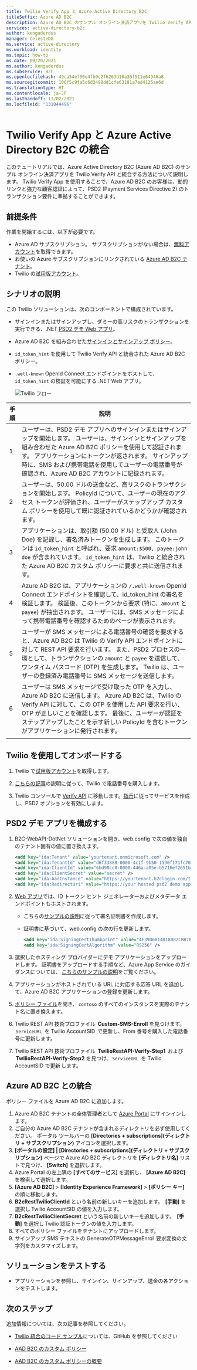 ```yaml
---
title: Twilio Verify App と Azure Active Directory B2C
titleSuffix: Azure AD B2C
description: Azure AD B2C のサンプル オンライン決済アプリを Twilio Verify API と統合する方法について説明します。 動的リンクと強力な顧客認証によって、PSD2 (Payment Services Directive 2) のトランザクション要件に準拠することができます。
services: active-directory-b2c
author: kengaderdus
manager: CelesteDG
ms.service: active-directory
ms.workload: identity
ms.topic: how-to
ms.date: 09/20/2021
ms.author: kengaderdus
ms.subservice: B2C
ms.openlocfilehash: 49ca54ef90e4fb9c2f6263d10a36f511e64946a8
ms.sourcegitcommit: 106f5c9fa5c6d3498dd1cfe63181a7ed4125ae6d
ms.translationtype: HT
ms.contentlocale: ja-JP
ms.lasthandoff: 11/02/2021
ms.locfileid: "131044496"
---
```

# <a name="integrating-twilio-verify-app-with-azure-active-directory-b2c"></a>Twilio Verify App と Azure Active Directory B2C の統合

このチュートリアルでは、Azure Active Directory B2C (Azure AD B2C) のサンプル オンライン決済アプリを Twilio Verify API と統合する方法について説明します。 Twilio Verify App を使用することで、Azure AD B2C のお客様は、動的リンクと強力な顧客認証によって、PSD2 (Payment Services Directive 2) のトランザクション要件に準拠することができます。

## <a name="prerequisites"></a>前提条件

作業を開始するには、以下が必要です。

* Azure AD サブスクリプション。 サブスクリプションがない場合は、[無料アカウント](https://azure.microsoft.com/free/)を取得できます。
* お使いの Azure サブスクリプションにリンクされている [Azure AD B2C テナント](tutorial-create-tenant.md)。
* Twilio の[試用版アカウント](https://www.twilio.com/try-twilio)。

## <a name="scenario-description"></a>シナリオの説明

この Twilio ソリューションは、次のコンポーネントで構成されています。

- サインインまたはサインアップし、ダミーの高リスクのトランザクションを実行できる、.NET [PSD2 デモ Web アプリ](https://github.com/azure-ad-b2c/partner-integrations/tree/master/samples/Twilio-VerifyAPI/source-code/PSD2%20Demo%20App)。
- Azure AD B2C を組み合わせた[サインインとサインアップ ポリシー](https://github.com/azure-ad-b2c/partner-integrations/tree/master/samples/Twilio-VerifyAPI/policy)。
- `id_token_hint` を使用して Twilio Verify API と統合された Azure AD B2C ポリシー。
- `.well-known` OpenId Connect エンドポイントをホストして、`id_token_hint` の検証を可能にする .NET Web アプリ。


    ![Twilio フロー](media/partner-twilio/twilio-flow.png)

| 手順 | 説明 |
|------|------|
| 1     | ユーザーは、PSD2 デモ アプリへのサインインまたはサインアップを開始します。 ユーザーは、サインインとサインアップを組み合わせた Azure AD B2C ポリシーを使用して認証されます。 アプリケーションにトークンが返されます。 サインアップ時に、SMS および携帯電話を使用してユーザーの電話番号が確認され、Azure AD B2C アカウントに記録されます。     |
| 2     | ユーザーは、50.00 ドルの送金など、高リスクのトランザクションを開始します。 PolicyId について、ユーザーの現在のアクセス トークンが評価され、ユーザーがステップアップ カスタム ポリシーを使用して既に認証されているかどうかが確認されます。     |
| 3     | アプリケーションは、取引額 (50.00 ドル) と受取人 (John Doe) を記録し、署名済みトークンを生成します。 このトークンは `id_token_hint` と呼ばれ、要求 `amount:$500, payee:john doe` が含まれています。 `id_token_hint` は、Twilio と統合された Azure AD B2C カスタム ポリシーに要求と共に送信されます。     |
| 4     | Azure AD B2C は、アプリケーションの `/.well-known` OpenId Connect エンドポイントを確認して、id_token_hint の署名を検証します。 検証後、このトークンから要求 (特に、`amount` と `payee`) が抽出されます。 ユーザーには、SMS メッセージによって携帯電話番号を確認するためのページが表示されます。     |
| 5     | ユーザーが SMS メッセージによる電話番号の確認を要求すると、Azure AD B2C は Twilio の Verify API エンドポイントに対して REST API 要求を行います。 また、PSD2 プロセスの一環として、トランザクションの `amount` と `payee` を送信して、ワンタイム パスコード (OTP) を生成します。 Twilio は、ユーザーの登録済み電話番号に SMS メッセージを送信します。     |
| 6     |  ユーザーは SMS メッセージで受け取った OTP を入力し、Azure AD B2C に送信します。 Azure AD B2C は、Twilio の Verify API に対して、この OTP を使用した API 要求を行い、OTP が正しいことを確認します。 最後に、ユーザーが認証をステップアップしたことを示す新しい PolicyId を含むトークンがアプリケーションに発行されます。    |
|      |      |

## <a name="onboard-with-twilio"></a>Twilio を使用してオンボードする

1. Twilio で[試用版アカウント](https://www.twilio.com/try-twilio)を取得します。

1. [こちらの記事](https://support.twilio.com/hc/articles/223135247-How-to-Search-for-and-Buy-a-Twilio-Phone-Number-from-Console)の説明に従って、Twilio で電話番号を購入します。

1. Twilio コンソールで [Verify API](https://www.twilio.com/console/verify/services) に移動します。[指示](https://www.twilio.com/docs/verify/verifying-transactions-psd2)に従ってサービスを作成し、PSD2 オプションを有効にします。  

## <a name="configure-the-psd2-demo-app"></a>PSD2 デモ アプリを構成する

1. B2C-WebAPI-DotNet ソリューションを開き、web.config で次の値を独自のテナント固有の値に置き換えます。

    ```xml
    <add key="ida:Tenant" value="yourtenant.onmicrosoft.com" />
    <add key="ida:TenantId" value="d6f33888-0000-4c1f-9b50-1590f171fc70" />
    <add key="ida:ClientId" value="6bd98cc8-0000-446a-a05e-b5716ef2651b" />
    <add key="ida:ClientSecret" value="secret" />
    <add key="ida:AadInstance" value="https://yourtenant.b2clogin.com/tfp/{0}/{1}" />
    <add key="ida:RedirectUri" value="https://your hosted psd2 demo app url/" />
    ```

1. [Web アプリ](https://github.com/azure-ad-b2c/partner-integrations/tree/master/samples/Twilio-VerifyAPI/source-code/PSD2%20Demo%20App)では、ID トークン ヒント ジェネレーターおよびメタデータ エンドポイントもホストされます。

   - こちらの[サンプルの説明](https://github.com/azure-ad-b2c/samples/tree/master/policies/invite#creating-a-signing-certificate)に従って署名証明書を作成します。

   - 証明書に基づいて、web.config の次の行を更新します。
   
     ```xml
     <add key="ida:SigningCertThumbprint" value="4F39D6014818082CBB763E5BA5F230E545212E89" />
     <add key="ida:SigningCertAlgorithm" value="RS256" />
     ```

1. 選択したホスティング プロバイダーにデモ アプリケーションをアップロードします。 証明書をアップロードする手順など、Azure App Service のガイダンスについては、 [こちらのサンプルの説明](https://github.com/azure-ad-b2c/samples/tree/master/policies/invite#hosting-the-application-in-azure-app-service)をご覧ください。

1. アプリケーションがホストされている URL に対応する応答 URL を追加して、Azure AD B2C アプリケーションの登録を更新します。

1. [ポリシー ファイル](https://github.com/azure-ad-b2c/partner-integrations/tree/master/samples/Twilio-VerifyAPI/policy)を開き、 `contoso` のすべてのインスタンスを実際のテナント名に置き換えます。

1. Twilio REST API 技術プロファイル  **Custom-SMS-Enroll** を見つけます。  `ServiceURL`  を Twilio AccountSID  で更新し、From 番号を購入した電話番号に更新します。

1. Twilio REST API 技術プロファイル  **TwilioRestAPI-Verify-Step1**  および  **TwilioRestAPI-Verify-Step2** を見つけ、 `ServiceURL`  を Twilio AccountSID で更新 します。

## <a name="integrate-with-azure-ad-b2c"></a>Azure AD B2C との統合

ポリシー ファイルを Azure AD B2C に追加します。

1. Azure AD B2C テナントの全体管理者として [Azure Portal](https://portal.azure.com/) にサインインします。
1. ご自分の Azure AD B2C テナントが含まれるディレクトリを必ず使用してください。 ポータル ツールバーの **[Directories + subscriptions]\(ディレクトリ + サブスクリプション\)** アイコンを選択します。
1. **[ポータルの設定] | [Directories + subscriptions]\(ディレクトリ + サブスクリプション\)** ページで Azure AD B2C ディレクトリを **[ディレクトリ名]** リストで見つけ、 **[Switch]** を選択します。
1. Azure Portal の左上隅の **[すべてのサービス]** を選択し、 **[Azure AD B2C]** を検索して選択します。
1. **[Azure AD B2C]**  >  **[Identity Experience Framework]**  >  **[ポリシー キー]** の順に移動します。
1. **B2cRestTwilioClientId** という名前の新しいキーを追加します。  **[手動]** を選択し Twilio AccountSID の値を入力します。
1. **B2cRestTwilioClientSecret** という名前の新しいキーを追加します。  **[手動]** を選択し Twilio 認証トークンの値を入力します。
1. すべてのポリシー ファイルをテナントにアップロードします。
1. サインアップ SMS テキストの GenerateOTPMessageEnrol  要求変換の文字列をカスタマイズします。

## <a name="test-the-solution"></a>ソリューションをテストする

* アプリケーションを参照し、サインイン、サインアップ、送金の各アクションをテストします。

## <a name="next-steps"></a>次のステップ

追加情報については、次の記事を参照してください。

- [Twilio 統合のコード サンプル](https://github.com/azure-ad-b2c/samples/tree/master/policies/twilio-mfa-psd2)については、GitHub を参照してください  

- [AAD B2C のカスタム ポリシー](custom-policy-overview.md)

- [AAD B2C のカスタム ポリシーの概要](tutorial-create-user-flows.md?pivots=b2c-custom-policy)
